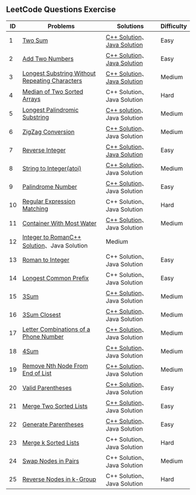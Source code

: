 ## LeetCode Questions Exercise
| ID | Problems | Solutions | Difficulty |
|---| ----- | -------- | ---------- |
|1|[Two Sum](https://leetcode.com/problems/two-sum)|[C++ Solution](https://github.com/laihuiyuan/LeetCode/blob/master/cpp/TwoSum.cpp)、[Java Solution](https://github.com/laihuiyuan/LeetCode/blob/master/java/TwoSum.java)|Easy|
|2|[Add Two Numbers](https://leetcode.com/problems/add-two-numbers/)|[C++ Solution](https://github.com/laihuiyuan/LeetCode/blob/master/cpp/AddTwoNumbers.cpp)、[Java Solution](https://github.com/laihuiyuan/LeetCode/blob/master/java/AddTwoNumbers.java)|Easy|
|3|[Longest Substring Without Repeating Characters](https://leetcode.com/problems/longest-substring-without-repeating-characters)|[C++ Solution](https://github.com/laihuiyuan/LeetCode/blob/master/cpp/LongestSubstringWithoutRepeatingCharacters.cpp)、[Java Solution](https://github.com/laihuiyuan/LeetCode/blob/master/java/LongestSubstringWithoutRepeatingCharacters.java)|Medium|
|4|[Median of Two Sorted Arrays](https://leetcode.com/problems/median-of-two-sorted-arrays)|C++ Solution、Java Solution|Hard|
|5|[Longest Palindromic Substring](https://leetcode.com/problems/longest-palindromic-substring)|[C++ solution](https://github.com/laihuiyuan/LeetCode/blob/master/cpp/LongestPalindromicSubstring.cpp)、Java Solution|Medium|
|6|[ZigZag Conversion](https://leetcode.com/problems/zigzag-conversion)|[C++ Solution](https://github.com/laihuiyuan/LeetCode/blob/master/cpp/ZigZagConversion.cpp)、Java Solution|Medium|
|7|[Reverse Integer](https://leetcode.com/problems/reverse-integer)|[C++ Solution](https://github.com/laihuiyuan/LeetCode/blob/master/cpp/ReverseInteger.cpp)、[Java Solution](https://github.com/laihuiyuan/LeetCode/blob/master/java/ReverseInteger.java)|Easy|
|8|[String to Integer(atoi)](https://leetcode.com/problems/string-to-integer-atoi)|[C++ Solution](https://github.com/laihuiyuan/LeetCode/blob/master/cpp/StringToIntegerAtoi.cpp)、Java Solution|Medium|
|9|[Palindrome Number](https://leetcode.com/problems/palindrome-number)|[C++ Solution](https://github.com/laihuiyuan/LeetCode/blob/master/cpp/PalindromeNumber.cpp)、Java Solution|Easy|
|10|[Regular Expression Matching](https://leetcode.com/problems/regular-expression-matching)|C++ Solution、Java Solution|Hard|
|11|[Container With Most Water](https://leetcode.com/problems/container-with-most-water)|[C++ Solution](https://github.com/laihuiyuan/LeetCode/blob/master/cpp/ContainerWithMostWater.cpp)、Java Solution|Medium|
|12|[Integer to Roman](https://leetcode.com/problems/integer-to-roman)[C++ Solution](https://github.com/laihuiyuan/LeetCode/blob/master/cpp/IntegerToRoman.cpp)、Java Solution|Medium|
|13|[Roman to Integer](https://leetcode.com/problems/roman-to-integer)|C++ Solution、Java Solution|Easy|
|14|[Longest Common Prefix](https://leetcode.com/problems/longest-common-prefixg)|C++ Solution、Java Solution|Easy|
|15|[3Sum](https://leetcode.com/problems/3sum)|[C++ Solution](https://github.com/laihuiyuan/LeetCode/blob/master/cpp/3Sum.cpp)、Java Solution|Medium|
|16|[3Sum Closest](https://leetcode.com/problems/3sum-closest)|[C++ Solution](https://github.com/laihuiyuan/LeetCode/blob/master/cpp/3SumClosest.cpp)、Java Solution|Medium|
|17|[Letter Combinations of a Phone Number](https://leetcode.com/problems/letter-combinations-of-a-phone-number)|[C++ Solution](https://github.com/laihuiyuan/LeetCode/blob/master/cpp/LetterCombinationsOfAPhoneNumber.cpp)、Java Solution|Medium|
|18|[4Sum](https://leetcode.com/problems/4sum)|[C++ Solution](https://github.com/laihuiyuan/LeetCode/blob/master/cpp/4Sum.cpp)、Java Solution|Medium|
|19|[Remove Nth Node From End of List](https://leetcode.com/problems/remove-nth-node-from-end-of-list)|[C++ Solution](https://github.com/laihuiyuan/LeetCode/blob/master/cpp/RemoveNthNodeFromEndOfList.cpp)、Java Solution|Medium|
|20|[Valid Parentheses](https://leetcode.com/problems/valid-parentheses)|[C++ Solution](https://github.com/laihuiyuan/LeetCode/blob/master/cpp/ValidParentheses.cpp)、Java Solution|Easy|
|21|[Merge Two Sorted Lists](https://leetcode.com/problems/merge-two-sorted-lists)|[C++ Solution](https://github.com/laihuiyuan/LeetCode/blob/master/cpp/MergeTwoSortedLists.cpp)、Java Solution|Easy|
|22|[Generate Parentheses](https://leetcode.com/problems/generate-parentheses)|[C++ Solution](https://github.com/laihuiyuan/LeetCode/blob/master/cpp/GenerateParentheses.cpp)、Java Solution|Easy|
|23|[Merge k Sorted Lists](https://leetcode.com/problems/merge-k-sorted-lists)|C++ Solution、Java Solution|Hard|
|24|[Swap Nodes in Pairs](https://leetcode.com/problems/swap-nodes-in-pairs)|C++ Solution、Java Solution|Medium|
|25|[Reverse Nodes in k-Group](https://leetcode.com/problems/reverse-nodes-in-k-group)|C++ Solution、Java Solution|Hard|
